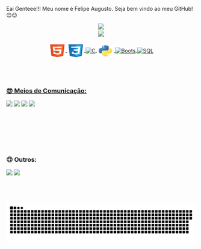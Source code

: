 <p style-"text-align: Center;">Eai Genteee!!! Meu nome é Felipe Augusto. Seja bem vindo ao meu GitHub!😊😉</p>

<div align="center">
  <a href="https://github.com/FelipeAN0810">
  <img height="180em" src="https://github-readme-stats.vercel.app/api?username=FelipeAN0810&show_icons=true&theme=dark&include_all_commits=true&count_private=true"/><br>
  <img height="180em" src="https://github-readme-stats.vercel.app/api/top-langs/?username=FelipeAN0810&layout=compact&langs_count=7&theme=dark"/>
</div>
  
<div style="display: inline_block" align="center"><br>
  <img align="center" alt="HTML" height="35" width="45" src="https://raw.githubusercontent.com/devicons/devicon/master/icons/html5/html5-original.svg">
  <img align="center" alt="CSS" height="35" width="45" src="https://raw.githubusercontent.com/devicons/devicon/master/icons/css3/css3-original.svg">
  <img align="center" alt="C" height="35" width="45" src="https://cdn.jsdelivr.net/gh/devicons/devicon/icons/c/c-plain.svg" />
  <img align="center" alt="Python" height="35" width="45" src="https://raw.githubusercontent.com/devicons/devicon/master/icons/python/python-original.svg">
  <img align="center" alt="Boots" height="35" width="45" src="https://cdn.jsdelivr.net/gh/devicons/devicon/icons/bootstrap/bootstrap-plain-wordmark.svg" />
  <img align="center" alt="SQL" height="35" width="45" src="https://cdn.jsdelivr.net/gh/devicons/devicon/icons/mysql/mysql-plain.svg"/>
</div>
  
 #
 <br>
  
 ### 😎  Meios de Comunicação:
  
<div> 
  <a href = "mailto:felipeaugusto0810@gmail.com"><img src="https://img.shields.io/badge/-Gmail-%23333?style=for-the-badge&logo=gmail&logoColor=white" target="blank"></a>
  <a href="https://discordapp.com/users/525022188156223498" target="blank"><img src="https://img.shields.io/badge/Discord-7289DA?style=for-the-badge&logo=discord&logoColor=white" target="blank" ></a> 
  <a href="https://instagram.com/felipean16" target="blank"><img src="https://img.shields.io/badge/-Instagram-%23E4405F?style=for-the-badge&logo=instagram&logoColor=white" target="blank" ></a>
  <a href="https://t.me/Felipex0810" target="blank" ><img src="https://img.shields.io/badge/Telegram-2CA5E0?style=for-the-badge&logo=telegram&logoColor=white" target="blank" ></a>
</div>
  
<br><br>

#

<br>
  
### 🙃  Outros:
  <a href="https://steamcommunity.com/id/killan999/" target="_blank" ><img src="https://img.shields.io/badge/Steam-000000?style=for-the-badge&logo=steam&logoColor=white" target="_blank" ></a>
  <a href="https://open.spotify.com/playlist/4QZn5iatxjgZzZfhejGSmv?si=3581c89fab204114" target="_blank" ><img src="https://img.shields.io/badge/Spotify-1ED760?&style=for-the-badge&logo=spotify&logoColor=white" target="_blank" ></a>  
</div>
  
<br>

  #
  
  ![Snake animation](https://github.com/FelipeAN0810/FelipeAN0810/blob/output/github-contribution-grid-snake.svg)
